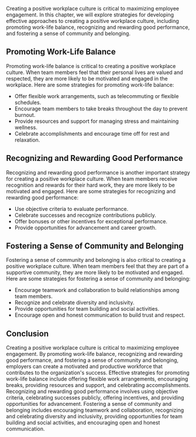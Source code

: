 
Creating a positive workplace culture is critical to maximizing employee engagement. In this chapter, we will explore strategies for developing effective approaches to creating a positive workplace culture, including promoting work-life balance, recognizing and rewarding good performance, and fostering a sense of community and belonging.

Promoting Work-Life Balance
---------------------------

Promoting work-life balance is critical to creating a positive workplace culture. When team members feel that their personal lives are valued and respected, they are more likely to be motivated and engaged in the workplace. Here are some strategies for promoting work-life balance:

* Offer flexible work arrangements, such as telecommuting or flexible schedules.
* Encourage team members to take breaks throughout the day to prevent burnout.
* Provide resources and support for managing stress and maintaining wellness.
* Celebrate accomplishments and encourage time off for rest and relaxation.

Recognizing and Rewarding Good Performance
------------------------------------------

Recognizing and rewarding good performance is another important strategy for creating a positive workplace culture. When team members receive recognition and rewards for their hard work, they are more likely to be motivated and engaged. Here are some strategies for recognizing and rewarding good performance:

* Use objective criteria to evaluate performance.
* Celebrate successes and recognize contributions publicly.
* Offer bonuses or other incentives for exceptional performance.
* Provide opportunities for advancement and career growth.

Fostering a Sense of Community and Belonging
--------------------------------------------

Fostering a sense of community and belonging is also critical to creating a positive workplace culture. When team members feel that they are part of a supportive community, they are more likely to be motivated and engaged. Here are some strategies for fostering a sense of community and belonging:

* Encourage teamwork and collaboration to build relationships among team members.
* Recognize and celebrate diversity and inclusivity.
* Provide opportunities for team building and social activities.
* Encourage open and honest communication to build trust and respect.

Conclusion
----------

Creating a positive workplace culture is critical to maximizing employee engagement. By promoting work-life balance, recognizing and rewarding good performance, and fostering a sense of community and belonging, employers can create a motivated and productive workforce that contributes to the organization's success. Effective strategies for promoting work-life balance include offering flexible work arrangements, encouraging breaks, providing resources and support, and celebrating accomplishments. Recognizing and rewarding good performance involves using objective criteria, celebrating successes publicly, offering incentives, and providing opportunities for advancement. Fostering a sense of community and belonging includes encouraging teamwork and collaboration, recognizing and celebrating diversity and inclusivity, providing opportunities for team building and social activities, and encouraging open and honest communication.
